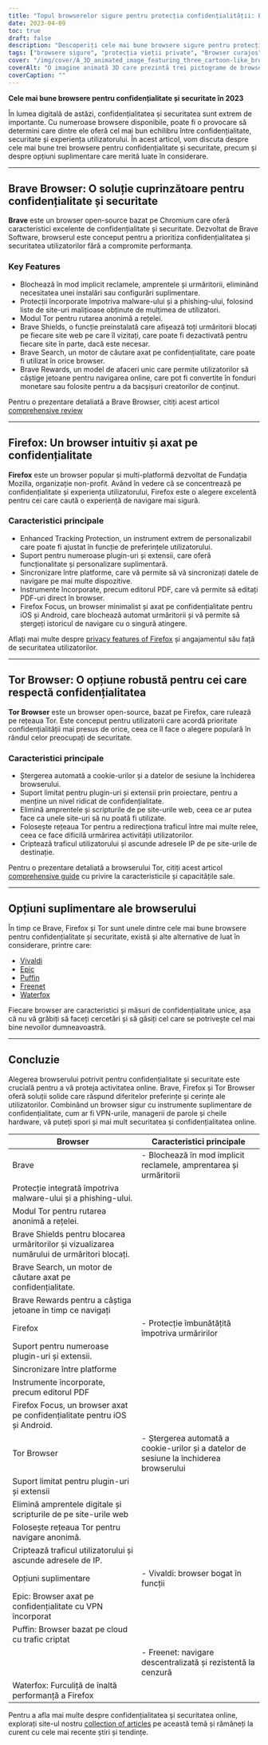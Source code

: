 ```yaml
---
title: "Topul browserelor sigure pentru protecția confidențialității: Brave, Firefox și Tor"
date: 2023-04-09
toc: true
draft: false
description: "Descoperiți cele mai bune browsere sigure pentru protecția confidențialității, printre care Brave, Firefox și Tor, și aflați care sunt caracteristicile și avantajele acestora."
tags: ["browsere sigure", "protecția vieții private", "Browser curajos", "Firefox", "Tor", "securitate online", "confidențialitatea pe internet", "caracteristici ale browserului", "blocarea reclamelor", "protecție de urmărire", "open-source", "cross-platform", "Firefox Focus", "Rețeaua Tor", "browsere alternative", "Vivaldi", "Epic", "Puffin", "Vulpea de apă"]
cover: "/img/cover/A_3D_animated_image_featuring_three_cartoon-like_browser.png"
coverAlt: "O imagine animată 3D care prezintă trei pictograme de browser asemănătoare desenelor animate, Brave, Firefox și Tor, înconjurate de un scut care simbolizează protecția vieții private, cu un lacăt în partea superioară."
coverCaption: ""
---
```


**Cele mai bune browsere pentru confidențialitate și securitate în 2023**

În lumea digitală de astăzi, confidențialitatea și securitatea sunt extrem de importante. Cu numeroase browsere disponibile, poate fi o provocare să determini care dintre ele oferă cel mai bun echilibru între confidențialitate, securitate și experiența utilizatorului. În acest articol, vom discuta despre cele mai bune trei browsere pentru confidențialitate și securitate, precum și despre opțiuni suplimentare care merită luate în considerare.

______

## Brave Browser: O soluție cuprinzătoare pentru confidențialitate și securitate

**Brave** este un browser open-source bazat pe Chromium care oferă caracteristici excelente de confidențialitate și securitate. Dezvoltat de Brave Software, browserul este conceput pentru a prioritiza confidențialitatea și securitatea utilizatorilor fără a compromite performanța.

### Key Features

- Blochează în mod implicit reclamele, amprentele și urmăritorii, eliminând necesitatea unei instalări sau configurări suplimentare.
- Protecții încorporate împotriva malware-ului și a phishing-ului, folosind liste de site-uri malițioase obținute de mulțimea de utilizatori.
- Modul Tor pentru rutarea anonimă a rețelei.
- Brave Shields, o funcție preinstalată care afișează toți urmăritorii blocați pe fiecare site web pe care îl vizitați, care poate fi dezactivată pentru fiecare site în parte, dacă este necesar.
- Brave Search, un motor de căutare axat pe confidențialitate, care poate fi utilizat în orice browser.
- Brave Rewards, un model de afaceri unic care permite utilizatorilor să câștige jetoane pentru navigarea online, care pot fi convertite în fonduri monetare sau folosite pentru a da bacșișuri creatorilor de conținut.

Pentru o prezentare detaliată a Brave Browser, citiți acest articol [comprehensive review](https://zapier.com/blog/brave-browser-review/)

______

## Firefox: Un browser intuitiv și axat pe confidențialitate

**Firefox** este un browser popular și multi-platformă dezvoltat de Fundația Mozilla, organizație non-profit. Având în vedere că se concentrează pe confidențialitate și experiența utilizatorului, Firefox este o alegere excelentă pentru cei care caută o experiență de navigare mai sigură.

### Caracteristici principale

- Enhanced Tracking Protection, un instrument extrem de personalizabil care poate fi ajustat în funcție de preferințele utilizatorului.
- Suport pentru numeroase plugin-uri și extensii, care oferă funcționalitate și personalizare suplimentară.
- Sincronizare între platforme, care vă permite să vă sincronizați datele de navigare pe mai multe dispozitive.
- Instrumente încorporate, precum editorul PDF, care vă permite să editați PDF-uri direct în browser.
- Firefox Focus, un browser minimalist și axat pe confidențialitate pentru iOS și Android, care blochează automat urmăritorii și vă permite să ștergeți istoricul de navigare cu o singură atingere.

Aflați mai multe despre [privacy features of Firefox](https://support.mozilla.org/en-US/kb/firefox-privacy-and-security-features) și angajamentul său față de securitatea utilizatorilor.

______

## Tor Browser: O opțiune robustă pentru cei care respectă confidențialitatea

**Tor Browser** este un browser open-source, bazat pe Firefox, care rulează pe rețeaua Tor. Este conceput pentru utilizatorii care acordă prioritate confidențialității mai presus de orice, ceea ce îl face o alegere populară în rândul celor preocupați de securitate.

### Caracteristici principale

- Ștergerea automată a cookie-urilor și a datelor de sesiune la închiderea browserului.
- Suport limitat pentru plugin-uri și extensii prin proiectare, pentru a menține un nivel ridicat de confidențialitate.
- Elimină amprentele și scripturile de pe site-urile web, ceea ce ar putea face ca unele site-uri să nu poată fi utilizate.
- Folosește rețeaua Tor pentru a redirecționa traficul între mai multe relee, ceea ce face dificilă urmărirea activității utilizatorilor.
- Criptează traficul utilizatorului și ascunde adresele IP de pe site-urile de destinație.

Pentru o prezentare detaliată a browserului Tor, citiți acest articol [comprehensive guide](https://restoreprivacy.com/tor/) cu privire la caracteristicile și capacitățile sale.

______

## Opțiuni suplimentare ale browserului

În timp ce Brave, Firefox și Tor sunt unele dintre cele mai bune browsere pentru confidențialitate și securitate, există și alte alternative de luat în considerare, printre care:

- [Vivaldi](https://vivaldi.com/)
- [Epic](https://www.epicbrowser.com/)
- [Puffin](https://www.puffin.com/)
- [Freenet](https://freenetproject.org/)
- [Waterfox](https://www.waterfox.net/)

Fiecare browser are caracteristici și măsuri de confidențialitate unice, așa că nu vă grăbiți să faceți cercetări și să găsiți cel care se potrivește cel mai bine nevoilor dumneavoastră.

______

## Concluzie

Alegerea browserului potrivit pentru confidențialitate și securitate este crucială pentru a vă proteja activitatea online. Brave, Firefox și Tor Browser oferă soluții solide care răspund diferitelor preferințe și cerințe ale utilizatorilor. Combinând un browser sigur cu instrumente suplimentare de confidențialitate, cum ar fi VPN-urile, managerii de parole și cheile hardware, vă puteți spori și mai mult securitatea și confidențialitatea online.

| Browser | Caracteristici principale |
|----------------|---------------------------------------------------------------------------------------------------------------|
| Brave | - Blochează în mod implicit reclamele, amprentarea și urmăritorii |
| Protecție integrată împotriva malware-ului și a phishing-ului.
| Modul Tor pentru rutarea anonimă a rețelei.
| Brave Shields pentru blocarea urmăritorilor și vizualizarea numărului de urmăritori blocați.
| Brave Search, un motor de căutare axat pe confidențialitate.
| Brave Rewards pentru a câștiga jetoane în timp ce navigați |
| Firefox | - Protecție îmbunătățită împotriva urmăririlor |
| Suport pentru numeroase plugin-uri și extensii.
| Sincronizare între platforme |
| Instrumente încorporate, precum editorul PDF |
| Firefox Focus, un browser axat pe confidențialitate pentru iOS și Android.
| Tor Browser | - Ștergerea automată a cookie-urilor și a datelor de sesiune la închiderea browserului |
| Suport limitat pentru plugin-uri și extensii |
| Elimină amprentele digitale și scripturile de pe site-urile web |
| Folosește rețeaua Tor pentru navigare anonimă.
| Criptează traficul utilizatorului și ascunde adresele de IP.
| Opțiuni suplimentare | - Vivaldi: browser bogat în funcții |
| Epic: Browser axat pe confidențialitate cu VPN încorporat |
| Puffin: Browser bazat pe cloud cu trafic criptat |
| | - Freenet: navigare descentralizată și rezistentă la cenzură |
| Waterfox: Furculiță de înaltă performanță a Firefox |


Pentru a afla mai multe despre confidențialitatea și securitatea online, explorați site-ul nostru [collection of articles](https://simeononsecurity.com/search/?q=privacy+and+security) pe această temă și rămâneți la curent cu cele mai recente știri și tendințe.


